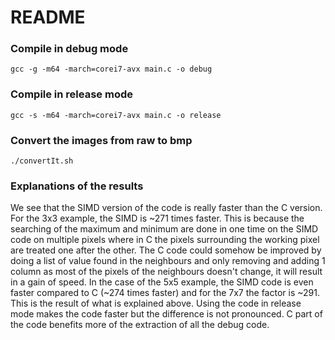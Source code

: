 # README

### Compile in debug mode
`gcc -g -m64 -march=corei7-avx main.c -o debug`

### Compile in release mode
`gcc -s -m64 -march=corei7-avx main.c -o release`

### Convert the images from raw to bmp
`./convertIt.sh`

### Explanations of the results
We see that the SIMD version of the code is really faster than the C version. For the 3x3 example, the SIMD is ~271 times faster. This is because the searching of the maximum and minimum are done in one time on the SIMD code on multiple pixels where in C the pixels surrounding the working pixel are treated one after the other.
The C code could somehow be improved by doing a list of value found in the neighbours and only removing and adding 1 column as most of the pixels of the neighbours doesn't change, it will result in a gain of speed.
In the case of the 5x5 example, the SIMD code is even faster compared to C (~274 times faster) and for the 7x7 the factor is ~291. This is the result of what is explained above.
Using the code in release mode makes the code faster but the difference is not pronounced. C part of the code benefits more of the extraction of all the debug code.
